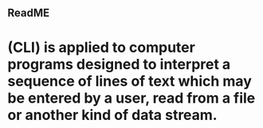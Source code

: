 ## ReadME

# (CLI) is applied to computer programs designed to interpret a sequence of lines of text which may be entered by a user, read from a file or another kind of data stream.
